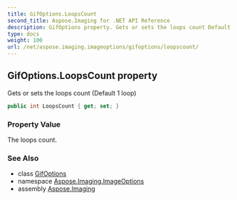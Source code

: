 ```yaml
---
title: GifOptions.LoopsCount
second_title: Aspose.Imaging for .NET API Reference
description: GifOptions property. Gets or sets the loops count Default 1 loop
type: docs
weight: 100
url: /net/aspose.imaging.imageoptions/gifoptions/loopscount/
---
```

## GifOptions.LoopsCount property

Gets or sets the loops count (Default 1 loop)

```csharp
public int LoopsCount { get; set; }
```

### Property Value

The loops count.

### See Also

* class [GifOptions](../)
* namespace [Aspose.Imaging.ImageOptions](../../gifoptions/)
* assembly [Aspose.Imaging](../../../)


